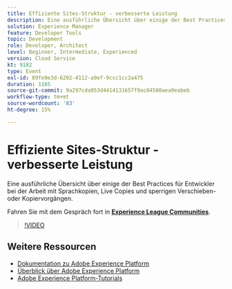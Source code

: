 ```yaml
---
title: Effiziente Sites-Struktur - verbesserte Leistung
description: Eine ausführliche Übersicht über einige der Best Practices für Entwickler bei der Arbeit mit Sprachkopien, Live Copies und sperrigen Verschieben- oder Kopiervorgängen.
solution: Experience Manager
feature: Developer Tools
topic: Development
role: Developer, Architect
level: Beginner, Intermediate, Experienced
version: Cloud Service
kt: 9182
type: Event
exl-id: 89fe9e3d-6202-4112-a9ef-9ccc1cc2a475
duration: 1165
source-git-commit: 9a297cda953d4414131657f9ac84580aea0eabeb
workflow-type: tm+mt
source-wordcount: '83'
ht-degree: 15%

---
```


# Effiziente Sites-Struktur - verbesserte Leistung

Eine ausführliche Übersicht über einige der Best Practices für Entwickler bei der Arbeit mit Sprachkopien, Live Copies und sperrigen Verschieben- oder Kopiervorgängen.

Fahren Sie mit dem Gespräch fort in **[Experience League Communities](https://adobe.ly/39DoIQT)**.

>[!VIDEO](https://video.tv.adobe.com/v/337723/?quality=12&learn=on&hidetitle=true)

## Weitere Ressourcen

- [Dokumentation zu Adobe Experience Platform](https://experienceleague.adobe.com/docs/experience-platform.html?lang=de)
- [Überblick über Adobe Experience Platform](https://experienceleague.adobe.com/docs/experience-platform/landing/home.html?lang=de)
- [Adobe Experience Platform-Tutorials](https://experienceleague.adobe.com/docs/platform-learn/tutorials/overview.html?lang=de)
